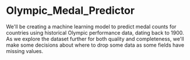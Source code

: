 # Olympic_Medal_Predictor
We'll be creating a machine learning model to predict medal counts for countries using historical Olympic performance data, dating back to 1900. As we explore the dataset further for both quality and completeness, we'll make some decisions about where to drop some data as some fields have missing values. 